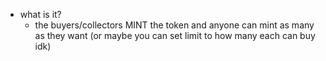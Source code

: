  * what is it?
    * the buyers/collectors MINT the token and anyone can mint as many as they want (or maybe you can set limit to how many each can buy idk)